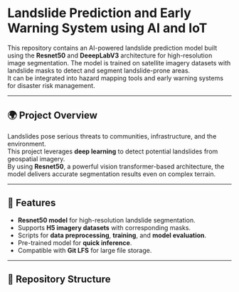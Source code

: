 # Landslide Prediction and Early Warning System using AI and IoT

This repository contains an AI-powered landslide prediction model built using the **Resnet50** and **DeeepLabV3** architecture for high-resolution image segmentation.
The model is trained on satellite imagery datasets with landslide masks to detect and segment landslide-prone areas.  
It can be integrated into hazard mapping tools and early warning systems for disaster risk management.

---

## 🌍 Project Overview

Landslides pose serious threats to communities, infrastructure, and the environment.  
This project leverages **deep learning** to detect potential landslides from geospatial imagery.  
By using **Resnet50**, a powerful vision transformer-based architecture, the model delivers accurate segmentation results even on complex terrain.

---

## 🚀 Features

- **Resnet50 model** for high-resolution landslide segmentation.
- Supports **H5 imagery datasets** with corresponding masks.
- Scripts for **data preprocessing**, **training**, and **model evaluation**.
- Pre-trained model for **quick inference**.
- Compatible with **Git LFS** for large file storage.

---

## 📂 Repository Structure

